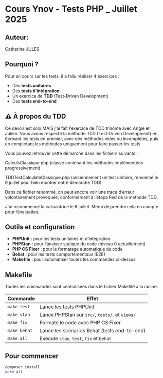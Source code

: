# Cours Ynov - Tests PHP _ Juillet 2025

## Auteur:
Catherine JULES

## Pourquoi ?
Pour un cours sur les tests, il a fallu réaliser 4 exercices :
- Des **tests unitaires**
- Des **tests d'intégration**
- Un exercice de **TDD** (Test-Driven Development)
- Des **tests end-to-end**

## ⚠️ À propos du TDD
Ce devoir est solo MAIS j'ai fait l'exercice de TDD trinôme avec Angie et Julien.
Nous avons respecté la méthode TDD (Test-Driven Development) en écrivant les tests en premier, avec des méthodes vides ou incomplètes, puis en complétant les méthodes uniquement pour faire passer les tests.

Vous pouvez retrouver cette démarche dans les fichiers suivants :

CalculsClassique.php (classe contenant les méthodes implémentées progressivement)

TDDTestCalculateClassique.php (anciennement un test unitaire, renommé le 9 juillet pour bien montrer notre démarche TDD)

Dans ce fichier renommé, on peut encore voir une trace d’erreur volontairement provoquée, conformément à l’étape Red de la méthode TDD.

J'ai recommencé la calculatrice le 6 juillet.
Merci de prendre cela en compte pour l’évaluation.

## Outils et configuration

- **PHPUnit** : pour les tests unitaires et d’intégration  
- **PHPStan** : pour l’analyse statique du code (niveau 0 actuellement)  
- **PHP CS Fixer** : pour le formatage automatique du code  
- **Behat** : pour les tests comportementaux (E2E)  
- **Makefile** : pour automatiser toutes les commandes ci-dessus

## Makefile

Toutes les commandes sont centralisées dans le fichier Makefile à la racine.

| Commande         | Effet                                              |
|------------------|----------------------------------------------------|
| `make test`      | Lance les tests PHPUnit                           |
| `make stan`      | Lance PHPStan sur `src/`, `tests/`, et `views/`   |
| `make fix`       | Formate le code avec PHP CS Fixer                 |
| `make behat`     | Lance les scénarios Behat (tests end-to-end)      |
| `make all`       | Exécute `stan`, `test`, `fix` et `behat` |

## Pour commencer

```bash
composer install
make all
